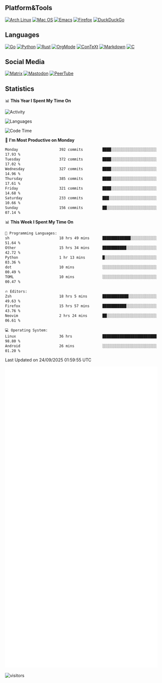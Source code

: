 ## Platform&Tools

[![Arch Linux](https://img.shields.io/badge/ArchLinux-1793D1?logo=arch-linux&logoColor=fff&style=flat-square)](https://archlinux.org/)
[![Mac OS](https://img.shields.io/badge/MacOS-000000?style=flat-square&logo=macos&logoColor=F0F0F0)](https://www.apple.com/macos/)
[![Emacs](https://img.shields.io/badge/Emacs-%237F5AB6.svg?&style=flat-square&logo=gnu-emacs&logoColor=white)](https://www.gnu.org/software/emacs/)
[![Firefox](https://img.shields.io/badge/Firefox-FF7139?style=flat-square&logo=Firefox-Browser&logoColor=white)](https://firefox.com/)
[![DuckDuckGo](https://img.shields.io/badge/DuckDuckGo-DE5833?style=flat-square&logo=DuckDuckGo&logoColor=white)](https://duckduckgo.com/)

## Languages

[![Go](https://img.shields.io/badge/Golang-%2300ADD8.svg?style=flat-square&logo=go&logoColor=white)](https://golang.org/)
[![Python](https://img.shields.io/badge/Python-3670A0?style=flat-square&logo=python&logoColor=ffdd54)](https://www.python.org/)
[![Rust](https://img.shields.io/badge/Rust-%23000000.svg?style=flat-square&logo=rust&logoColor=white)](https://www.rust-lang.org/)
[![OrgMode](https://img.shields.io/badge/OrgMode-%23000000.svg?style=flat-square&logo=org&logoColor=white)](https://orgmode.org/)
[![ConTeXt](https://img.shields.io/badge/ConTeXt-%23008080.svg?style=flat-square&logo=latex&logoColor=white)](https://contextgarden.net/)
[![Markdown](https://img.shields.io/badge/MarkDown-%23000000.svg?style=flat-square&logo=markdown&logoColor=white)](https://daringfireball.net/projects/markdown/)
[![C](https://img.shields.io/badge/C-%2300599C.svg?style=flat-square&logo=c&logoColor=white)](https://www.iso.org/standard/74528.html)

## Social Media
<!--[![Telegram](https://img.shields.io/badge/SteamedFish-2CA5E0?style=social&logo=telegram&logoColor=white)](https://t.me/SteamedFish)-->

[![Matrix](https://img.shields.io/badge/SteamedFish-2CA5E0?style=social&logo=matrix&logoColor=black)](https://matrix.to/#/@i:steamedfish.org)
[![Mastodon](https://img.shields.io/mastodon/follow/109596467238113271?domain=https%3A%2F%2Fmastodon.steamedfish.org%2F&style=social)](https://steamedfish.org/@SteamedFish)
[![PeerTube](https://img.shields.io/badge/PeerTube-23000000.svg?logo=peertube&style=social)](https://peertube.steamedfish.org/)

## Statistics


📊 **This Year I Spent My Time On** 

![Activity](https://wakatime.com/share/@SteamedFish/7529f30a-f1b7-40a4-8d09-e6d855cb7a13.png)

![Languages](https://wakatime.com/share/@SteamedFish/1c5e5366-0e9e-40d8-ac85-d630f61b69c6.svg)

<!--START_SECTION:waka-->
![Code Time](http://img.shields.io/badge/Code%20Time-5%2C028%20hrs%2046%20mins-blue)

📅 **I'm Most Productive on Monday** 

```text
Monday                   392 commits         ████░░░░░░░░░░░░░░░░░░░░░   17.93 % 
Tuesday                  372 commits         ████░░░░░░░░░░░░░░░░░░░░░   17.02 % 
Wednesday                327 commits         ████░░░░░░░░░░░░░░░░░░░░░   14.96 % 
Thursday                 385 commits         ████░░░░░░░░░░░░░░░░░░░░░   17.61 % 
Friday                   321 commits         ████░░░░░░░░░░░░░░░░░░░░░   14.68 % 
Saturday                 233 commits         ███░░░░░░░░░░░░░░░░░░░░░░   10.66 % 
Sunday                   156 commits         ██░░░░░░░░░░░░░░░░░░░░░░░   07.14 % 
```


📊 **This Week I Spent My Time On** 

```text
💬 Programming Languages: 
sh                       18 hrs 49 mins      █████████████░░░░░░░░░░░░   51.64 % 
Other                    15 hrs 34 mins      ███████████░░░░░░░░░░░░░░   42.72 % 
Python                   1 hr 13 mins        █░░░░░░░░░░░░░░░░░░░░░░░░   03.36 % 
dot                      10 mins             ░░░░░░░░░░░░░░░░░░░░░░░░░   00.49 % 
TOML                     10 mins             ░░░░░░░░░░░░░░░░░░░░░░░░░   00.47 % 

🔥 Editors: 
Zsh                      18 hrs 5 mins       ████████████░░░░░░░░░░░░░   49.63 % 
Firefox                  15 hrs 57 mins      ███████████░░░░░░░░░░░░░░   43.76 % 
Neovim                   2 hrs 24 mins       ██░░░░░░░░░░░░░░░░░░░░░░░   06.61 % 

💻 Operating System: 
Linux                    36 hrs              █████████████████████████   98.80 % 
Android                  26 mins             ░░░░░░░░░░░░░░░░░░░░░░░░░   01.20 % 
```


 Last Updated on 24/09/2025 01:59:55 UTC
<!--END_SECTION:waka-->


![Metrics](https://github.com/SteamedFish/SteamedFish/blob/master/github-metrics.svg)


![visitors](https://visitor-badge.laobi.icu/badge?page_id=SteamedFish.SteamedFish)

